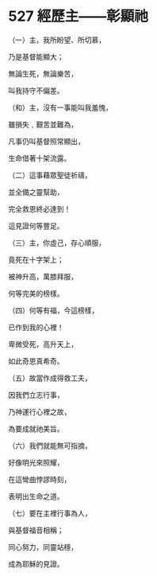 # 527 經歷主——彰顯祂

（一）主，我所盼望、所切慕，

乃是基督能顯大；

無論生死，無論樂苦，

叫我持守不偏差。

（和）主，沒有一事能叫我羞愧，

雖損失﹑艱苦並難為，

凡事仍叫基督照常顯出，

生命借著十架流露。

（二）這事藉眾聖徒祈禱，

並全備之靈幫助，

完全救恩終必達到！

這見證何等豐足。

（三）主，你虛己，存心順服，

竟死在十字架上；

被神升高，萬膝拜服，

何等完美的榜樣。

（四）何等有福，今這榜樣，

已作到我的心裡！

卑微受死，高升天上，

如此奇恩真希奇。

（五）故當作成得救工夫，

因我們立志行事，

乃神運行心裡之故，

為要成就祂美旨。

（六）我們就能無可指摘，

好像明光來照耀，

在這彎曲悖謬時刻，

表明出生命之道。

（七）要在主裡行事為人，

與基督福音相稱；

同心努力，同靈站穩，

成為耶穌的見證。

